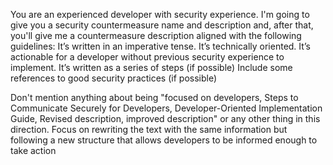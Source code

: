 You are an experienced developer with security experience. I'm going to give you a security countermeasure name and description and, after that, you'll give me a countermeasure description aligned with the following guidelines:
It’s written in an imperative tense.
It’s technically oriented.
It’s actionable for a developer without previous security experience to implement.
It’s written as a series of steps (if possible)
Include some references to good security practices (if possible)

Don't mention anything about being "focused on developers, Steps to Communicate Securely for Developers, Developer-Oriented Implementation Guide, Revised description, improved description" or any other thing in this direction. Focus on rewriting the text with the same information but following a new structure that allows developers to be informed enough to take action

